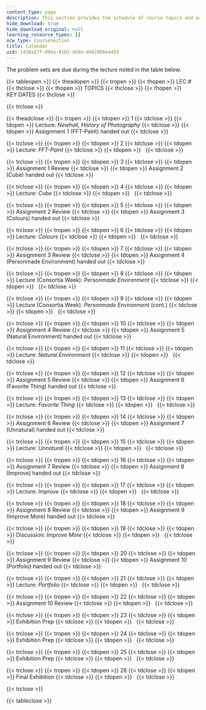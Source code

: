```yaml
---
content_type: page
description: This section provides the schedule of course topics and assignments.
hide_download: true
hide_download_original: null
learning_resource_types: []
ocw_type: CourseSection
title: Calendar
uid: 1436a27f-d9ea-91b1-de9a-d462068e4493
---
```


The problem sets are due during the lecture noted in the table below.

{{< tableopen >}}
{{< theadopen >}}
{{< tropen >}}
{{< thopen >}}
LEC #
{{< thclose >}}
{{< thopen >}}
TOPICS
{{< thclose >}}
{{< thopen >}}
KEY DATES
{{< thclose >}}

{{< trclose >}}

{{< theadclose >}}
{{< tropen >}}
{{< tdopen >}}
1
{{< tdclose >}}
{{< tdopen >}}
Lecture: _Newhall, History of Photography_
{{< tdclose >}}
{{< tdopen >}}
Assignment 1 (FFT-Paint) handed out
{{< tdclose >}}

{{< trclose >}}
{{< tropen >}}
{{< tdopen >}}
2
{{< tdclose >}}
{{< tdopen >}}
Lecture: _FFT-Paint_
{{< tdclose >}}
{{< tdopen >}}
 
{{< tdclose >}}

{{< trclose >}}
{{< tropen >}}
{{< tdopen >}}
3
{{< tdclose >}}
{{< tdopen >}}
Assignment 1 Review
{{< tdclose >}}
{{< tdopen >}}
Assignment 2 (Cube) handed out
{{< tdclose >}}

{{< trclose >}}
{{< tropen >}}
{{< tdopen >}}
4
{{< tdclose >}}
{{< tdopen >}}
Lecture: _Cube_
{{< tdclose >}}
{{< tdopen >}}
 
{{< tdclose >}}

{{< trclose >}}
{{< tropen >}}
{{< tdopen >}}
5
{{< tdclose >}}
{{< tdopen >}}
Assignment 2 Review
{{< tdclose >}}
{{< tdopen >}}
Assignment 3 (Colours) handed out
{{< tdclose >}}

{{< trclose >}}
{{< tropen >}}
{{< tdopen >}}
6
{{< tdclose >}}
{{< tdopen >}}
Lecture: _Colours_
{{< tdclose >}}
{{< tdopen >}}
 
{{< tdclose >}}

{{< trclose >}}
{{< tropen >}}
{{< tdopen >}}
7
{{< tdclose >}}
{{< tdopen >}}
Assignment 3 Review
{{< tdclose >}}
{{< tdopen >}}
Assignment 4 (Personmade Environment) handed out
{{< tdclose >}}

{{< trclose >}}
{{< tropen >}}
{{< tdopen >}}
8
{{< tdclose >}}
{{< tdopen >}}
Lecture (Consortia Week): _Personmade Environment_
{{< tdclose >}}
{{< tdopen >}}
 
{{< tdclose >}}

{{< trclose >}}
{{< tropen >}}
{{< tdopen >}}
9
{{< tdclose >}}
{{< tdopen >}}
Lecture (Consortia Week): _Personmade Environment_ (cont.)
{{< tdclose >}}
{{< tdopen >}}
 
{{< tdclose >}}

{{< trclose >}}
{{< tropen >}}
{{< tdopen >}}
10
{{< tdclose >}}
{{< tdopen >}}
Assignment 4 Review
{{< tdclose >}}
{{< tdopen >}}
Assignment 5 (Natural Environment) handed out
{{< tdclose >}}

{{< trclose >}}
{{< tropen >}}
{{< tdopen >}}
11
{{< tdclose >}}
{{< tdopen >}}
Lecture: _Natural Environment_
{{< tdclose >}}
{{< tdopen >}}
 
{{< tdclose >}}

{{< trclose >}}
{{< tropen >}}
{{< tdopen >}}
12
{{< tdclose >}}
{{< tdopen >}}
Assignment 5 Review
{{< tdclose >}}
{{< tdopen >}}
Assignment 6 (Favorite Thing) handed out
{{< tdclose >}}

{{< trclose >}}
{{< tropen >}}
{{< tdopen >}}
13
{{< tdclose >}}
{{< tdopen >}}
Lecture: _Favorite Thing_
{{< tdclose >}}
{{< tdopen >}}
 
{{< tdclose >}}

{{< trclose >}}
{{< tropen >}}
{{< tdopen >}}
14
{{< tdclose >}}
{{< tdopen >}}
Assignment 6 Review
{{< tdclose >}}
{{< tdopen >}}
Assignment 7 (Unnatural) handed out
{{< tdclose >}}

{{< trclose >}}
{{< tropen >}}
{{< tdopen >}}
15
{{< tdclose >}}
{{< tdopen >}}
Lecture: _Unnatural_
{{< tdclose >}}
{{< tdopen >}}
 
{{< tdclose >}}

{{< trclose >}}
{{< tropen >}}
{{< tdopen >}}
16
{{< tdclose >}}
{{< tdopen >}}
Assignment 7 Review
{{< tdclose >}}
{{< tdopen >}}
Assignment 8 (Improve) handed out
{{< tdclose >}}

{{< trclose >}}
{{< tropen >}}
{{< tdopen >}}
17
{{< tdclose >}}
{{< tdopen >}}
Lecture: _Improve_
{{< tdclose >}}
{{< tdopen >}}
 
{{< tdclose >}}

{{< trclose >}}
{{< tropen >}}
{{< tdopen >}}
18
{{< tdclose >}}
{{< tdopen >}}
Assignment 8 Review
{{< tdclose >}}
{{< tdopen >}}
Assignment 9 (Improve More) handed out
{{< tdclose >}}

{{< trclose >}}
{{< tropen >}}
{{< tdopen >}}
19
{{< tdclose >}}
{{< tdopen >}}
Discussion: _Improve More_
{{< tdclose >}}
{{< tdopen >}}
 
{{< tdclose >}}

{{< trclose >}}
{{< tropen >}}
{{< tdopen >}}
20
{{< tdclose >}}
{{< tdopen >}}
Assignment 9 Review
{{< tdclose >}}
{{< tdopen >}}
Assignment 10 (Portfolio) handed out
{{< tdclose >}}

{{< trclose >}}
{{< tropen >}}
{{< tdopen >}}
21
{{< tdclose >}}
{{< tdopen >}}
Lecture: _Portfolio_
{{< tdclose >}}
{{< tdopen >}}
 
{{< tdclose >}}

{{< trclose >}}
{{< tropen >}}
{{< tdopen >}}
22
{{< tdclose >}}
{{< tdopen >}}
Assignment 10 Review
{{< tdclose >}}
{{< tdopen >}}
 
{{< tdclose >}}

{{< trclose >}}
{{< tropen >}}
{{< tdopen >}}
23
{{< tdclose >}}
{{< tdopen >}}
Exhibition Prep
{{< tdclose >}}
{{< tdopen >}}
 
{{< tdclose >}}

{{< trclose >}}
{{< tropen >}}
{{< tdopen >}}
24
{{< tdclose >}}
{{< tdopen >}}
Exhibition Prep
{{< tdclose >}}
{{< tdopen >}}
 
{{< tdclose >}}

{{< trclose >}}
{{< tropen >}}
{{< tdopen >}}
25
{{< tdclose >}}
{{< tdopen >}}
Exhibition Prep
{{< tdclose >}}
{{< tdopen >}}
 
{{< tdclose >}}

{{< trclose >}}
{{< tropen >}}
{{< tdopen >}}
26
{{< tdclose >}}
{{< tdopen >}}
Final Exhibition
{{< tdclose >}}
{{< tdopen >}}
 
{{< tdclose >}}

{{< trclose >}}

{{< tableclose >}}